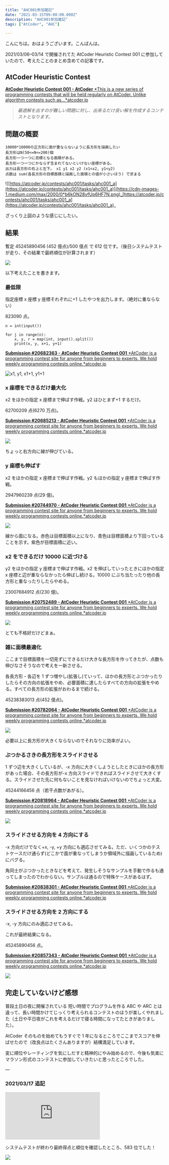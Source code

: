 ```yaml
---
title: "AHC001参加雑記"
date: "2021-03-15T09:00:00.000Z"
description: "AHC001参加雑記"
tags: ["AtCoder", "AHC"]

---
```


こんにちは。おはようございます。こんばんは。

2021/03/06–03/14 で開催されてた AtCoder Heuristic Contest 001 に参加していたので、考えたことのまとめ含めての記事です。

## AtCoder Heuristic Contest

[**AtCoder Heuristic Contest 001 - AtCoder** *This is a new series of programming contests that will be held regularly on AtCoder. Unlike algorithm contests such as…*atcoder.jp](https://atcoder.jp/contests/ahc001)

> _最適解を出すのが難しい問題に対し、出来るだけ良い解を作成するコンテストとなります。_

## 問題の概要

    10000*10000の正方形に面が重ならないように長方形を描画したい
    長方形はN(50<=N<=200)個
    長方形一つ一つに目標となる面積がある。
    長方形一つ一つにかならず含まれてないといけない座標がある。
    出力は長方形の右上と左下。 x1 y1 x2 y2 (x1<x2, y1<y2)
    点数は sum(各長方形の目標面積と描画した面積との値が小さいほう) で求まる

![[https://atcoder.jp/contests/ahc001/tasks/ahc001_a](https://atcoder.jp/contests/ahc001/tasks/ahc001_a)](https://cdn-images-1.medium.com/max/2000/0*b6kON28vfUp6HF7N.png)_[https://atcoder.jp/contests/ahc001/tasks/ahc001_a](https://atcoder.jp/contests/ahc001/tasks/ahc001_a)_

ざっくり上図のような感じにしたい。

## 結果

暫定 45245890456 (452 億点)/500 億点 で 612 位です。（後日システムテストが走り、その結果で最終順位が計算されます）

![](https://cdn-images-1.medium.com/max/2000/1*sjQDlJ6W7tvHOSZmC0_-RQ.png)

以下考えたことを書きます。

### 最低限

指定座標 x 座標 y 座標それぞれに+1 したやつを出力します。（絶対に重ならない）

823090 点。

    n = int(input())

    for j in range(n):
        x, y, r = map(int, input().split())
        print(x, y, x+1, y+1)

[**Submission #20682363 - AtCoder Heuristic Contest 001** *AtCoder is a programming contest site for anyone from beginners to experts. We hold weekly programming contests online.*atcoder.jp](https://atcoder.jp/contests/ahc001/submissions/20682363)

![x1, y1, x1+1, y1+1](https://cdn-images-1.medium.com/max/2000/1*ZKHdCIAh-NxLDldxfE_A8Q.png)

### x 座標をできるだけ最大化

x2 をほかの指定 x 座標まで伸ばす作戦。y2 はひとまず+1 するだけ。

62700209 点(6270 万点)。

[**Submission #20685213 - AtCoder Heuristic Contest 001** *AtCoder is a programming contest site for anyone from beginners to experts. We hold weekly programming contests online.*atcoder.jp](https://atcoder.jp/contests/ahc001/submissions/20685213)

![](https://cdn-images-1.medium.com/max/2000/1*I0pMINasbLkOBjB4GRH_sw.png)

ちょっと右方向に線が伸びている。

### y 座標も伸ばす

x2 をほかの指定 x 座標まで伸ばす作戦。y2 もほかの指定 y 座標まで伸ばす作戦。

2947960239 点(29 億)。

[**Submission #20744970 - AtCoder Heuristic Contest 001** *AtCoder is a programming contest site for anyone from beginners to experts. We hold weekly programming contests online.*atcoder.jp](https://atcoder.jp/contests/ahc001/submissions/20744970)

![](https://cdn-images-1.medium.com/max/2000/1*PzumiC1oWqEfRKonntE_vQ.png)

線から面になる。赤色は目標面積以上になり、青色は目標面積より下回っていることを示す。紫色が目標面積に近い。

### x2 をできるだけ 10000 に近づける

y2 をほかの指定 y 座標まで伸ばす作戦。x2 を伸ばしていったときにほかの指定 x 座標と辺が重ならなかったら伸ばし続ける。10000 にぶち当たったり他の長方形と重なったりしたらやめる。

23007684912 点(230 億)。

[**Submission #20752489 - AtCoder Heuristic Contest 001** *AtCoder is a programming contest site for anyone from beginners to experts. We hold weekly programming contests online.*atcoder.jp](https://atcoder.jp/contests/ahc001/submissions/20752489)

![](https://cdn-images-1.medium.com/max/2000/1*5h6pIGwYTI6oQTnVbv864Q.png)

とても不格好だけどまぁ。

### 雑に面積最適化

ここまで目標面積を一切見ずにできるだけ大きな長方形を作ってきたが、点数も伸びなさそうなので考えを一新させる。

各長方形・各辺を 1 ずつ増やし(拡張し)ていって、ほかの長方形とぶつかったりしたらその方向の拡張をやめ、必要面積に達したらすべての方向の拡張をやめる。すべての長方形の拡張がおわるまで続ける。

45238383013 点(452 億点)。

[**Submission #20782064 - AtCoder Heuristic Contest 001** *AtCoder is a programming contest site for anyone from beginners to experts. We hold weekly programming contests online.*atcoder.jp](https://atcoder.jp/contests/ahc001/submissions/20782064)

![](https://cdn-images-1.medium.com/max/2000/1*2q8tb6m5Oymi-SRq_JoVTw.png)

必要以上に長方形が大きくならないのでそれなりに効率がよい。

### ぶつかるさきの長方形をスライドさせる

1 ずつ辺を大きくしているが、-x 方向に大きくしようとしたときにほかの長方形があった場合、その長方形が-x 方向スライドできればスライドさせて大きくする。スライドさせた先に何もないことを見なければいけないのでちょっと大変。

45244166456 点（若干点数があがる）。

[**Submission #20818964 - AtCoder Heuristic Contest 001** *AtCoder is a programming contest site for anyone from beginners to experts. We hold weekly programming contests online.*atcoder.jp](https://atcoder.jp/contests/ahc001/submissions/20818964)

![](https://cdn-images-1.medium.com/max/2000/1*PNA91nrsXf1ID9YM8r8JoA.png)

### スライドさせる方向を 4 方向にする

-x 方向だけでなく+x, -y, +y 方向にも適応させてみる。ただ、いくつかのテストケースだけ通らず(どこかで面が重なってしまうか領域外に描画しているため)にバグる。

角同士がぶつかったときなどを考えて、発生しそうなサンプルを手動で作るも通ってしまったのでわからない。サンプルは通るので特殊ケースがあるはず。

[**Submission #20838301 - AtCoder Heuristic Contest 001** *AtCoder is a programming contest site for anyone from beginners to experts. We hold weekly programming contests online.*atcoder.jp](https://atcoder.jp/contests/ahc001/submissions/20838301)

### スライドさせる方向を 2 方向にする

-x, -y 方向にのみ適応させてみる。

これが最終結果になる。

45245890456 点。

[**Submission #20857343 - AtCoder Heuristic Contest 001** *AtCoder is a programming contest site for anyone from beginners to experts. We hold weekly programming contests online.*atcoder.jp](https://atcoder.jp/contests/ahc001/submissions/20857343)

![](https://cdn-images-1.medium.com/max/2000/1*Yo2VTM_4Ii7Sl40-Dasv4w.png)

## 完走していないけど感想

普段土日の夜に開催されている 短い時間でプログラムを作る ABC や ARC とは違って、長い時間かけてじっくり考えられるコンテストのほうが楽しくやれました（土日や平日夜がこれを考えるだけで寝る時間になってたときがありました）。

AtCoder そのものを始めてもうすぐで 1 年になるところでここまでスコアを伸ばせたので（改良点はたくさんありますが）結構満足しています。

変に順位やレーティングを気にしだすと精神的にやみ始めるので、今後も気楽にマラソン形式のコンテストに参加していきたいと思ったところでした。

—

### 2021/03/17 追記

<iframe src="https://medium.com/media/3373f823b0cdcdc1a85a6c06989c7376" frameborder=0></iframe>

システムテストが終わり最終得点と順位を確認したところ、583 位でした！

![](https://cdn-images-1.medium.com/max/2748/0*SqEOny5_56omz-3Y)
